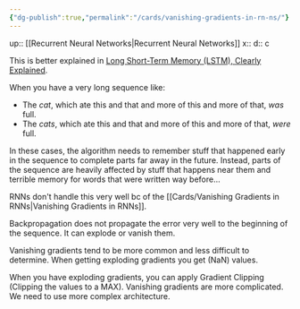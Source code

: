 ```yaml
---
{"dg-publish":true,"permalink":"/cards/vanishing-gradients-in-rn-ns/"}
---
```


up:: [[Recurrent Neural Networks\|Recurrent Neural Networks]] 
x:: 
d:: c

This is better explained in [Long Short-Term Memory (LSTM), Clearly Explained](https://www.youtube.com/watch?v=YCzL96nL7j0).

When you have a very long sequence like:

- The *cat*, which ate this and that and more of this and more of that, *was* full.
- The *cats*, which ate this and that and more of this and more of that, *were* full.

In these cases, the algorithm needs to remember stuff that happened early in the sequence to complete parts far away in the future. Instead, parts of the sequence are heavily affected by stuff that happens near them and terrible memory for words that were written way before... 

RNNs don't handle this very well bc of the [[Cards/Vanishing Gradients in RNNs\|Vanishing Gradients in RNNs]]. 

Backpropagation does not propagate the error very well to the beginning of the sequence. It can explode or vanish them. 

Vanishing gradients tend to be more common and less difficult to determine. When getting exploding gradients you get (NaN) values. 

When you have exploding gradients, you can apply Gradient Clipping (Clipping the values to a MAX). Vanishing gradients are more complicated. We need to use more complex architecture. 
